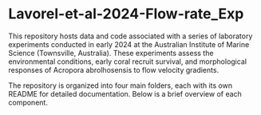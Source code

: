 # Lavorel-et-al-2024-Flow-rate_Exp
This repository hosts data and code associated with a series of laboratory experiments conducted in early 2024 at the Australian Institute of Marine Science (Townsville, Australia). These experiments assess the environmental conditions, early coral recruit survival, and morphological responses of Acropora abrolhosensis to flow velocity gradients.

The repository is organized into four main folders, each with its own README for detailed documentation. Below is a brief overview of each component.
